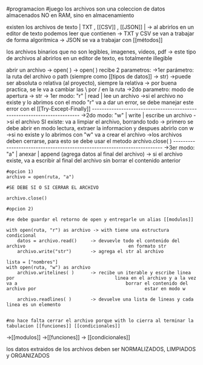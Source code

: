 #programacion #juego 
los archivos son una coleccion de datos almacenados NO en RAM, sino en almacenamiento

existen los archivos de texto | TXT , [[CSV]] , [[JSON]] | 
	-> al abrirlos en un editor de texto podemos leer que contienen
	-> TXT y CSV se van a trabajar de forma algoritmica
	-> JSON se va a trabajar con [[métodos]]

los archivos binarios que no son legibles, imagenes, videos, pdf
	-> este tipo de archivos al abrirlos en un editor de texto, es totalmente illegible

abrir un archivo -> open( )
-> open( ) recibe 2 parametros: 
	->1er parámetro: la ruta del archivo o path (siempre como [[tipos de datos]] -> str)
		->puede ser absoluta o relativa (al proyecto), siempre la relativa
		-> por buena practica, se le va a cambiar las \ por / en la ruta
	->2do parametro: modo de apertura -> str
		-> 1er modo: "r" | read | lee un archivo
			->si el archivo no existe y lo abrimos con el modo "r" va a dar un error,      se debe manejar este error con el [[Try-Except-Finally]]
			-------------------------------------------------------------------------
		->2do modo: "w" | write | escribe un archivo
			->si el archivo SI existe: va a limpiar el archivo, borrando todo
				-> primero se debe abrir en modo lectura, extraer la informacion y      despues abrirlo con w
			->si no existe y lo abrimos con "w" va a crear el archivo
			->los archivos deben cerrarse, para esto se debe usar el metodo
			archivo.close( ) 
			-------------------------------------------------------------------------
		->3er modo: "a" | anexar | append (agrega datos al final del archivo)
			-> si el archivo existe, va a escribir al final del archivo sin borrar el                contenido anterior

```
#opcion 1)
archivo = open(ruta, "a")

#SE DEBE SI O SI CERRAR EL ARCHIVO

archivo.close()

#opcion 2)

#se debe guardar el retorno de open y entregarle un alias [[modulos]]

with open(ruta, "r") as archivo -> with tiene una estructura condicional
	datos = archivo.read()     -> devuevle todo el contenido del archivo                                      en formato str
	archivo.write("str")       -> agrega el str al archivo

lista = ["nombres"]
with open(ruta, "w") as archivo
	archivo.writelines( )      -> recibe un iterable y escribe linea por                                     linea en el archivo y a la vez va a                                        borrar el contenido del archivo por                                        estar en modo w
	
	archivo.readlines( )       -> devuelve una lista de lineas y cada                                        linea es un elemento
	

#no hace falta cerrar el archivo porque with lo cierra al terminar la tabulacion [[funciones]] [[condicionales]]

```
->[[modulos]]
->[[funciones]]
-> [[condicionales]]

los datos extraidos de los archivos deben ser NORMALIZADOS, LIMPIADOS y ORGANIZADOS




